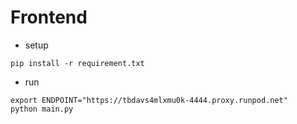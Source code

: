# Frontend
- setup

```shell
pip install -r requirement.txt
```

- run
```shell
export ENDPOINT="https://tbdavs4mlxmu0k-4444.proxy.runpod.net"
python main.py
```
